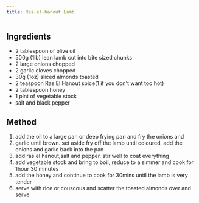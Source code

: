 ```yaml
---
title: Ras-el-hanout Lamb
---
```


## Ingredients

-   2 tablespoon of olive oil
-   500g (1lb) lean lamb cut into bite sized chunks
-   2 large onions chopped
-   2 garlic cloves chopped
-   30g (1oz) sliced almonds toasted
-   2 teaspoon Ras El Hanout spice(1 if you don't want too hot)
-   2 tablespoon honey
-   1 pint of vegetable stock
-   salt and black pepper

## Method

1.  add the oil to a large pan or deep frying pan and fry the onions and
2.  garlic until brown. set aside fry off the lamb until coloured, add the onions and garlic back into the pan
3.  add ras el hanout,salt and pepper. stir well to coat everything
4.  add vegetable stock and bring to boil, reduce to a simmer and cook for 1hour 30 minutes
5.  add the honey and continue to cook for 30mins until the lamb is very tender
6.  serve with rice or couscous and scatter the toasted almonds over and serve
